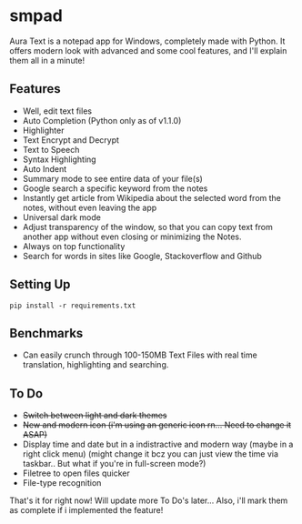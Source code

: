 

# smpad

Aura Text is a notepad app for Windows, completely made with Python. It offers modern look with advanced and some cool features, and I'll explain them all in a minute!

## Features

- Well, edit text files
- Auto Completion (Python only as of v1.1.0)
- Highlighter
- Text Encrypt and Decrypt
- Text to Speech
- Syntax Highlighting
- Auto Indent
- Summary mode to see entire data of your file(s)
- Google search a specific keyword from the notes
- Instantly get article from Wikipedia about the selected word from the notes, without even leaving the app
- Universal dark mode
- Adjust transparency of the window, so that you can copy text from another app without even closing or minimizing the Notes.
- Always on top functionality
- Search for words in sites like Google, Stackoverflow and Github

## Setting Up
```
pip install -r requirements.txt
```

## Benchmarks

- Can easily crunch through 100-150MB Text Files with real time translation, highlighting and searching.




## To Do 

- ~~Switch between light and dark themes~~
- ~~New and modern icon (i'm using an generic icon rn... Need to change it ASAP)~~
- Display time and date but in a indistractive and modern way (maybe in a right click menu) (might change it bcz you can just view the time via taskbar.. But what if you're in full-screen mode?)
- Filetree to open files quicker
- File-type recognition 

That's it for right now! Will update more To Do's later... Also, i'll mark them as complete if i implemented the feature!


